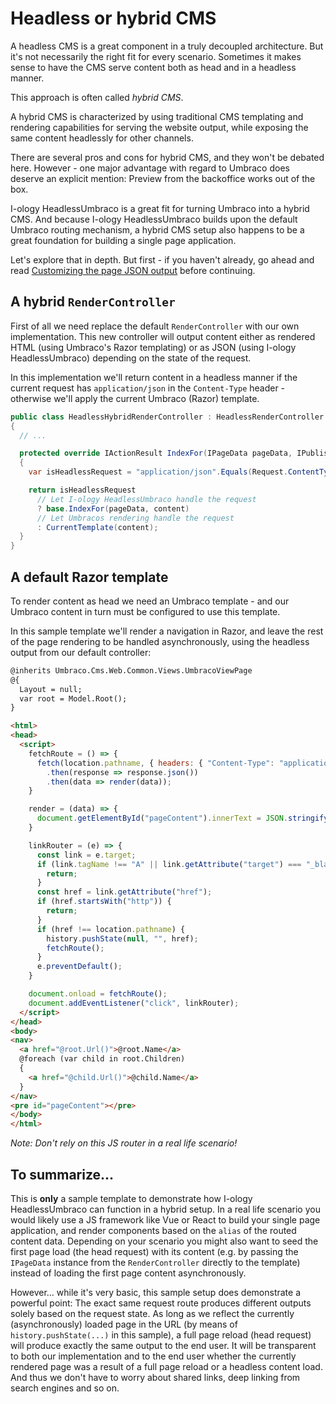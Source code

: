 # Headless or hybrid CMS

A headless CMS is a great component in a truly decoupled architecture. But it's not necessarily the right fit for every scenario. Sometimes it makes sense to have the CMS serve content both as head and in a headless manner.

This approach is often called *hybrid CMS*.

A hybrid CMS is characterized by using traditional CMS templating and rendering capabilities for serving the website output, while exposing the same content headlessly for other channels.

There are several pros and cons for hybrid CMS, and they won't be debated here. However - one major advantage with regard to Umbraco does deserve an explicit mention: Preview from the backoffice works out of the box.

I-ology HeadlessUmbraco is a great fit for turning Umbraco into a hybrid CMS. And because I-ology HeadlessUmbraco builds upon the default Umbraco routing mechanism, a hybrid CMS setup also happens to be a great foundation for building a single page application.

Let's explore that in depth. But first - if you haven't already, go ahead and read [Customizing the page JSON output](customizing-the-page-json-output.md) before continuing.

## A hybrid `RenderController`

First of all we need replace the default `RenderController` with our own implementation. This new controller will output content either as rendered HTML (using Umbraco's Razor templating) or as JSON (using I-ology HeadlessUmbraco) depending on the state of the request. 

In this implementation we'll return content in a headless manner if the current request has `application/json` in the `Content-Type` header - otherwise we'll apply the current Umbraco (Razor) template.

```csharp
public class HeadlessHybridRenderController : HeadlessRenderController
{
  // ...

  protected override IActionResult IndexFor(IPageData pageData, IPublishedContent content)
  {
    var isHeadlessRequest = "application/json".Equals(Request.ContentType, StringComparison.OrdinalIgnoreCase);

    return isHeadlessRequest
      // Let I-ology HeadlessUmbraco handle the request	
      ? base.IndexFor(pageData, content)
      // Let Umbracos rendering handle the request	
      : CurrentTemplate(content);
  }
}
```

## A default Razor template

To render content as head we need an Umbraco template - and our Umbraco content in turn must be configured to use this template.

In this sample template we'll render a navigation in Razor, and leave the rest of the page rendering to be handled asynchronously, using the headless output from our default controller:

```html
@inherits Umbraco.Cms.Web.Common.Views.UmbracoViewPage
@{
  Layout = null;
  var root = Model.Root();
}

<html>
<head>
  <script>
    fetchRoute = () => {
      fetch(location.pathname, { headers: { "Content-Type": "application/json" } })
        .then(response => response.json())
        .then(data => render(data));
    }

    render = (data) => {
      document.getElementById("pageContent").innerText = JSON.stringify(data, null, 2);
    }

    linkRouter = (e) => {
      const link = e.target;
      if (link.tagName !== "A" || link.getAttribute("target") === "_blank") {
        return;
      }
      const href = link.getAttribute("href");
      if (href.startsWith("http")) {
        return;
      }
      if (href !== location.pathname) {
        history.pushState(null, "", href);
        fetchRoute();
      }
      e.preventDefault();
    }

    document.onload = fetchRoute();
    document.addEventListener("click", linkRouter);
  </script>
</head>
<body>
<nav>
  <a href="@root.Url()">@root.Name</a>
  @foreach (var child in root.Children)
  {
    <a href="@child.Url()">@child.Name</a>
  }
</nav>
<pre id="pageContent"></pre>
</body>
</html>
```

*Note: Don't rely on this JS router in a real life scenario!*

## To summarize...

This is **only** a sample template to demonstrate how I-ology HeadlessUmbraco can function in a hybrid setup. In a real life scenario you would likely use a JS framework like Vue or React to build your single page application, and render components based on the `alias` of the routed content data. Depending on your scenario you might also want to seed the first page load (the head request) with its content (e.g. by passing the `IPageData` instance from the `RenderController` directly to the template) instead of loading the first page content asynchronously.

However... while it's very basic, this sample setup does demonstrate a powerful point: The exact same request route produces different outputs solely based on the request state. As long as we reflect the currently (asynchronously) loaded page in the URL (by means of `history.pushState(...)` in this sample), a full page reload (head request) will produce exactly the same output to the end user. It will be transparent to both our implementation and to the end user whether the currently rendered page was a result of a full page reload or a headless content load. And thus we don't have to worry about shared links, deep linking from search engines and so on.
